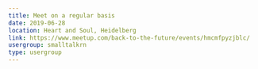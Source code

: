 ```yaml
---
title: Meet on a regular basis
date: 2019-06-28
location: Heart and Soul, Heidelberg
link: https://www.meetup.com/back-to-the-future/events/hmcmfpyzjblc/
usergroup: smalltalkrn
type: usergroup
---
```

